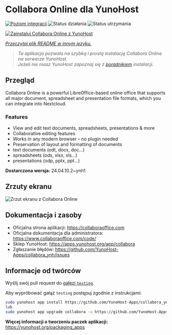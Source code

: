 <!--
To README zostało automatycznie wygenerowane przez <https://github.com/YunoHost/apps/tree/master/tools/readme_generator>
Nie powinno być ono edytowane ręcznie.
-->

# Collabora Online dla YunoHost

[![Poziom integracji](https://apps.yunohost.org/badge/integration/collabora)](https://ci-apps.yunohost.org/ci/apps/collabora/)
![Status działania](https://apps.yunohost.org/badge/state/collabora)
![Status utrzymania](https://apps.yunohost.org/badge/maintained/collabora)

[![Zainstaluj Collabora Online z YunoHost](https://install-app.yunohost.org/install-with-yunohost.svg)](https://install-app.yunohost.org/?app=collabora)

*[Przeczytaj plik README w innym języku.](./ALL_README.md)*

> *Ta aplikacja pozwala na szybką i prostą instalację Collabora Online na serwerze YunoHost.*  
> *Jeżeli nie masz YunoHost zapoznaj się z [poradnikiem](https://yunohost.org/install) instalacji.*

## Przegląd

Collabora Online is a powerful LibreOffice-based online office that supports all major document, spreadsheet and presentation file formats, which you can integrate into Nextcloud.

### Features

- View and edit text documents, spreadsheets, presentations & more
- Collaborative editing features
- Works in any modern browser – no plugin needed
- Preservation of layout and formatting of documents
- text documents (odt, docx, doc…)
- spreadsheets (ods, xlsx, xls…)
- presentations (odp, pptx, ppt…)


**Dostarczona wersja:** 24.04.10.2~ynh1

## Zrzuty ekranu

![Zrzut ekranu z Collabora Online](./doc/screenshots/Nextcloud-writer.png)

## Dokumentacja i zasoby

- Oficjalna strona aplikacji: <https://collaboraoffice.com>
- Oficjalna dokumentacja dla administratora: <https://www.collaboraoffice.com/code/>
- Sklep YunoHost: <https://apps.yunohost.org/app/collabora>
- Zgłaszanie błędów: <https://github.com/YunoHost-Apps/collabora_ynh/issues>

## Informacje od twórców

Wyślij swój pull request do [gałęzi `testing`](https://github.com/YunoHost-Apps/collabora_ynh/tree/testing).

Aby wypróbować gałąź `testing` postępuj zgodnie z instrukcjami:

```bash
sudo yunohost app install https://github.com/YunoHost-Apps/collabora_ynh/tree/testing --debug
lub
sudo yunohost app upgrade collabora -u https://github.com/YunoHost-Apps/collabora_ynh/tree/testing --debug
```

**Więcej informacji o tworzeniu paczek aplikacji:** <https://yunohost.org/packaging_apps>
